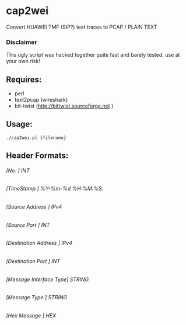 cap2wei
=======

Convert HUAWEI TMF (SIP?) text traces to PCAP / PLAIN TEXT

### Disclaimer
This ugly script was hacked together quite fast and barely tested, use at your own risk!


## Requires:

- perl
- text2pcap (wireshark)
- bit-twist (http://bittwist.sourceforge.net )

## Usage:
```
./cap2wei.pl {filename}
```

## Header Formats:
###### 	[No.                   ] INT
###### 	[TimeStamp             ] %Y-%m-%d %H:%M:%S.
###### 	[Source Address        ] IPv4
###### 	[Source Port           ] INT
###### 	[Destination Address   ] IPv4
###### 	[Destination Port      ] INT
###### 	[Message Interface Type] STRING
###### 	[Message Type          ] STRING
###### 	[Hex Message           ] HEX

